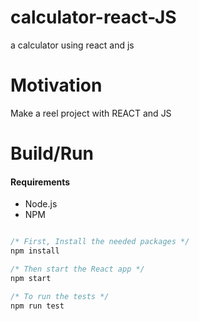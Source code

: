 # calculator-react-JS
a calculator using react and js

# Motivation
Make a reel project with REACT and JS

# Build/Run

#### Requirements

- Node.js
- NPM

```javascript

/* First, Install the needed packages */
npm install

/* Then start the React app */
npm start

/* To run the tests */
npm run test

```
